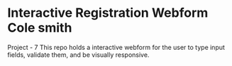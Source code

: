 # Interactive Registration Webform Cole smith
 Project - 7 This repo holds a interactive webform for the user to type input fields, validate them, and be visually responsive.
